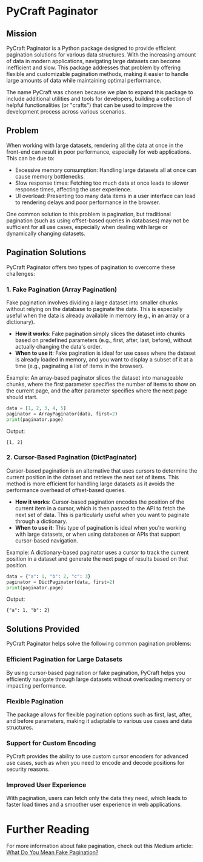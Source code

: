# PyCraft Paginator

## Mission
PyCraft Paginator is a Python package designed to provide efficient pagination solutions for various data structures. With the increasing amount of data in modern applications, navigating large datasets can become inefficient and slow. This package addresses that problem by offering flexible and customizable pagination methods, making it easier to handle large amounts of data while maintaining optimal performance.

The name PyCraft was chosen because we plan to expand this package to include additional utilities and tools for developers, building a collection of helpful functionalities (or "crafts") that can be used to improve the development process across various scenarios.

## Problem
When working with large datasets, rendering all the data at once in the front-end can result in poor performance, especially for web applications. This can be due to:

- Excessive memory consumption: Handling large datasets all at once can cause memory bottlenecks.
- Slow response times: Fetching too much data at once leads to slower response times, affecting the user experience.
- UI overload: Presenting too many data items in a user interface can lead to rendering delays and poor performance in the browser.

One common solution to this problem is pagination, but traditional pagination (such as using offset-based queries in databases) may not be sufficient for all use cases, especially when dealing with large or dynamically changing datasets.

## Pagination Solutions
PyCraft Paginator offers two types of pagination to overcome these challenges:

### 1. Fake Pagination (Array Pagination)
Fake pagination involves dividing a large dataset into smaller chunks without relying on the database to paginate the data. This is especially useful when the data is already available in memory (e.g., in an array or a dictionary).

- **How it works**: Fake pagination simply slices the dataset into chunks based on predefined parameters (e.g., first, after, last, before), without actually changing the data's order.
- **When to use it**: Fake pagination is ideal for use cases where the dataset is already loaded in memory, and you want to display a subset of it at a time (e.g., paginating a list of items in the browser).

Example:
An array-based paginator slices the dataset into manageable chunks, where the first parameter specifies the number of items to show on the current page, and the after parameter specifies where the next page should start.

```python
data = [1, 2, 3, 4, 5]
paginator = ArrayPaginator(data, first=2)
print(paginator.page)
```
Output:
```
[1, 2]
```

### 2. Cursor-Based Pagination (DictPaginator)
Cursor-based pagination is an alternative that uses cursors to determine the current position in the dataset and retrieve the next set of items. This method is more efficient for handling large datasets as it avoids the performance overhead of offset-based queries.

- **How it works**: Cursor-based pagination encodes the position of the current item in a cursor, which is then passed to the API to fetch the next set of data. This is particularly useful when you want to paginate through a dictionary.
- **When to use it**: This type of pagination is ideal when you're working with large datasets, or when using databases or APIs that support cursor-based navigation.

Example:
A dictionary-based paginator uses a cursor to track the current position in a dataset and generate the next page of results based on that position.

```python
data = {"a": 1, "b": 2, "c": 3}
paginator = DictPaginator(data, first=2)
print(paginator.page)
```
Output:
```
{"a": 1, "b": 2}
```
## Solutions Provided

PyCraft Paginator helps solve the following common pagination problems:

### Efficient Pagination for Large Datasets
By using cursor-based pagination or fake pagination, PyCraft helps you efficiently navigate through large datasets without overloading memory or impacting performance.

### Flexible Pagination
The package allows for flexible pagination options such as first, last, after, and before parameters, making it adaptable to various use cases and data structures.

### Support for Custom Encoding
PyCraft provides the ability to use custom cursor encoders for advanced use cases, such as when you need to encode and decode positions for security reasons.

### Improved User Experience
With pagination, users can fetch only the data they need, which leads to faster load times and a smoother user experience in web applications.

# Further Reading

For more information about fake pagination, check out this Medium article:
[What Do You Mean Fake Pagination?](https://medium.com/@rula.abuhasna/what-do-you-mean-fake-pagination-b1ff5cd21918)
